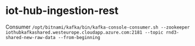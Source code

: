# iot-hub-ingestion-rest

Consumer `/opt/bitnami/kafka/bin/kafka-console-consumer.sh --zookeeper iothubkafkashared.westeurope.cloudapp.azure.com:2181 --topic rnd3-shared-new-raw-data --from-beginning`